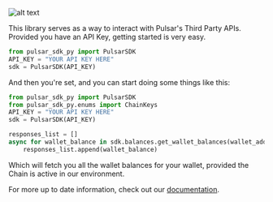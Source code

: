 ![alt text](https://i.imgur.com/jVdp3yy.png)

<div id="top"></div>

This library serves as a way to interact with Pulsar's Third Party APIs.
Provided you have an API Key, getting started is very easy.

```python
from pulsar_sdk_py import PulsarSDK
API_KEY = "YOUR API KEY HERE"
sdk = PulsarSDK(API_KEY)
```

And then you're set, and you can start doing some things like this:

````python
from pulsar_sdk_py import PulsarSDK
from pulsar_sdk_py.enums import ChainKeys
API_KEY = "YOUR API KEY HERE"
sdk = PulsarSDK(API_KEY)

responses_list = []
async for wallet_balance in sdk.balances.get_wallet_balances(wallet_addr="YOUR WALLET ADDRESS", chain=ChainKeys.YOUR_WALLET_CHAIN):
    responses_list.append(wallet_balance)
````

Which will fetch you all the wallet balances for your wallet, provided the Chain is active in our environment.

For more up to date information, check out our [documentation](http://pulsar.readme.io/).